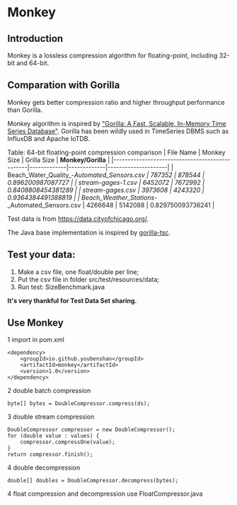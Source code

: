 # Monkey

## Introduction
Monkey is a lossless compression algorithm for floating-point, including 32-bit and 64-bit.

## Comparation with Gorilla
Monkey gets better compression ratio and higher throughput performance than Gorilla.

Monkey algorithm is inspired
by ["Gorilla: A Fast, Scalable, In-Memory Time Series Database"](http://www.vldb.org/pvldb/vol8/p1816-teller.pdf).
Gorilla has been wildly used in TimeSeries DBMS such as InfluxDB and Apache IoTDB.


Table: 64-bit floating-point compression comparison
| File Name | Monkey Size | Grilla Size | **Monkey/Gorilla** |
|------------------------------------------------|-------------|-------------|---------------------|
| Beach_Water_Quality_-_Automated_Sensors.csv | 787352 | 878544 | 0.896200987087727 |
| stream-gages-1.csv | 6452072 | 7672992 | 0.8408808454381289 |
| stream-gages.csv | 3973608 | 4243320 | 0.9364384491388819 |
| Beach_Weather_Stations_-_Automated_Sensors.csv | 4266648 | 5142088 | 0.829750093736241 |

Test data is from https://data.cityofchicago.org/.

The Java base implementation is inspired by [gorilla-tsc](https://github.com/burmanm/gorilla-tsc).


## Test your data:
1. Make a csv file, one float/double per line;
2. Put the csv file in folder src/test/resources/data;
3. Run test: SizeBenchmark.java

**It's very thankful for Test Data Set sharing.**

## Use Monkey
1 import in pom.xml
   
    <dependency>
        <groupId>io.github.youbenshan</groupId>
        <artifactId>monkey</artifactId>
        <version>1.0</version>
    </dependency>

2 double batch compression

    byte[] bytes = DoubleCompressor.compress(ds);
    
3 double stream compression

    DoubleCompressor compressor = new DoubleCompressor();
    for (double value : values) {
        compressor.compressOne(value);
    }
    return compressor.finish();

4 double decompression
      
    double[] doubles = DoubleCompressor.decompress(bytes);

4 float compression and decompression
   use FloatCompressor.java
